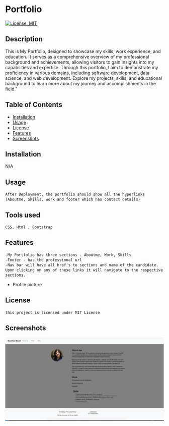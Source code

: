 
# Portfolio
  [![License: MIT](https://img.shields.io/badge/License-MIT-yellow.svg)](https://opensource.org/licenses/MIT)

  ## Description
  
  This is My Portfolio, designed to showcase my skills, work experience, and education. It serves as a comprehensive overview of my professional background and achievements, allowing visitors to gain insights into my capabilities and expertise. Through this portfolio, I aim to demonstrate my proficiency in various domains, including software development, data science, and web development. Explore my projects, skills, and educational background to learn more about my journey and accomplishments in the field."

  ## Table of Contents
   
  - [Installation](#installation)
  - [Usage](#usage)
  - [License](#license)
  - [Features](#features)
  - [Screenshots](#screenshots)

  ## Installation

   N/A

  ## Usage
    After Deployment, the portfolio should show all the hyperlinks (Aboutme, Skills, work and footer which has contact details)

  ## Tools used
    CSS, Html , Bootstrap


  ## Features
    -My Portfolio has three sections - Aboutme, Work, Skills 
    -Footer - has the professional url 
    -Nav bar will have all href's to sections and name of the candidate. Upon clicking on any of these links it will navigate to the respective sections.
-   Profile picture 


  ## License 
    this project is licensed under MIT License

  ## Screenshots

   ![image](https://github.com/bbandhu/MyPortfolio/blob/main/assets/portfoliosc.png)
